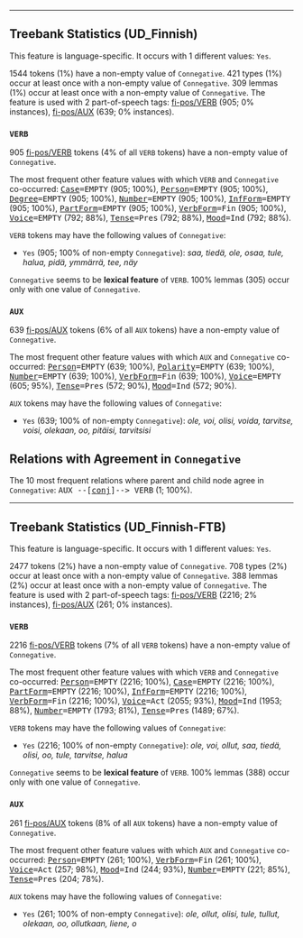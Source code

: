 

--------------------------------------------------------------------------------

## Treebank Statistics (UD_Finnish)

This feature is language-specific.
It occurs with 1 different values: `Yes`.

1544 tokens (1%) have a non-empty value of `Connegative`.
421 types (1%) occur at least once with a non-empty value of `Connegative`.
309 lemmas (1%) occur at least once with a non-empty value of `Connegative`.
The feature is used with 2 part-of-speech tags: [fi-pos/VERB]() (905; 0% instances), [fi-pos/AUX]() (639; 0% instances).

### `VERB`

905 [fi-pos/VERB]() tokens (4% of all `VERB` tokens) have a non-empty value of `Connegative`.

The most frequent other feature values with which `VERB` and `Connegative` co-occurred: <tt><a href="Case.html">Case</a>=EMPTY</tt> (905; 100%), <tt><a href="Person.html">Person</a>=EMPTY</tt> (905; 100%), <tt><a href="Degree.html">Degree</a>=EMPTY</tt> (905; 100%), <tt><a href="Number.html">Number</a>=EMPTY</tt> (905; 100%), <tt><a href="InfForm.html">InfForm</a>=EMPTY</tt> (905; 100%), <tt><a href="PartForm.html">PartForm</a>=EMPTY</tt> (905; 100%), <tt><a href="VerbForm.html">VerbForm</a>=Fin</tt> (905; 100%), <tt><a href="Voice.html">Voice</a>=EMPTY</tt> (792; 88%), <tt><a href="Tense.html">Tense</a>=Pres</tt> (792; 88%), <tt><a href="Mood.html">Mood</a>=Ind</tt> (792; 88%).

`VERB` tokens may have the following values of `Connegative`:

* `Yes` (905; 100% of non-empty `Connegative`): <em>saa, tiedä, ole, osaa, tule, halua, pidä, ymmärrä, tee, näy</em>

`Connegative` seems to be **lexical feature** of `VERB`. 100% lemmas (305) occur only with one value of `Connegative`.

### `AUX`

639 [fi-pos/AUX]() tokens (6% of all `AUX` tokens) have a non-empty value of `Connegative`.

The most frequent other feature values with which `AUX` and `Connegative` co-occurred: <tt><a href="Person.html">Person</a>=EMPTY</tt> (639; 100%), <tt><a href="Polarity.html">Polarity</a>=EMPTY</tt> (639; 100%), <tt><a href="Number.html">Number</a>=EMPTY</tt> (639; 100%), <tt><a href="VerbForm.html">VerbForm</a>=Fin</tt> (639; 100%), <tt><a href="Voice.html">Voice</a>=EMPTY</tt> (605; 95%), <tt><a href="Tense.html">Tense</a>=Pres</tt> (572; 90%), <tt><a href="Mood.html">Mood</a>=Ind</tt> (572; 90%).

`AUX` tokens may have the following values of `Connegative`:

* `Yes` (639; 100% of non-empty `Connegative`): <em>ole, voi, olisi, voida, tarvitse, voisi, olekaan, oo, pitäisi, tarvitsisi</em>

## Relations with Agreement in `Connegative`

The 10 most frequent relations where parent and child node agree in `Connegative`:
<tt>AUX --[<a href="../dep/conj.html">conj</a>]--> VERB</tt> (1; 100%).



--------------------------------------------------------------------------------

## Treebank Statistics (UD_Finnish-FTB)

This feature is language-specific.
It occurs with 1 different values: `Yes`.

2477 tokens (2%) have a non-empty value of `Connegative`.
708 types (2%) occur at least once with a non-empty value of `Connegative`.
388 lemmas (2%) occur at least once with a non-empty value of `Connegative`.
The feature is used with 2 part-of-speech tags: [fi-pos/VERB]() (2216; 2% instances), [fi-pos/AUX]() (261; 0% instances).

### `VERB`

2216 [fi-pos/VERB]() tokens (7% of all `VERB` tokens) have a non-empty value of `Connegative`.

The most frequent other feature values with which `VERB` and `Connegative` co-occurred: <tt><a href="Person.html">Person</a>=EMPTY</tt> (2216; 100%), <tt><a href="Case.html">Case</a>=EMPTY</tt> (2216; 100%), <tt><a href="PartForm.html">PartForm</a>=EMPTY</tt> (2216; 100%), <tt><a href="InfForm.html">InfForm</a>=EMPTY</tt> (2216; 100%), <tt><a href="VerbForm.html">VerbForm</a>=Fin</tt> (2216; 100%), <tt><a href="Voice.html">Voice</a>=Act</tt> (2055; 93%), <tt><a href="Mood.html">Mood</a>=Ind</tt> (1953; 88%), <tt><a href="Number.html">Number</a>=EMPTY</tt> (1793; 81%), <tt><a href="Tense.html">Tense</a>=Pres</tt> (1489; 67%).

`VERB` tokens may have the following values of `Connegative`:

* `Yes` (2216; 100% of non-empty `Connegative`): <em>ole, voi, ollut, saa, tiedä, olisi, oo, tule, tarvitse, halua</em>

`Connegative` seems to be **lexical feature** of `VERB`. 100% lemmas (388) occur only with one value of `Connegative`.

### `AUX`

261 [fi-pos/AUX]() tokens (8% of all `AUX` tokens) have a non-empty value of `Connegative`.

The most frequent other feature values with which `AUX` and `Connegative` co-occurred: <tt><a href="Person.html">Person</a>=EMPTY</tt> (261; 100%), <tt><a href="VerbForm.html">VerbForm</a>=Fin</tt> (261; 100%), <tt><a href="Voice.html">Voice</a>=Act</tt> (257; 98%), <tt><a href="Mood.html">Mood</a>=Ind</tt> (244; 93%), <tt><a href="Number.html">Number</a>=EMPTY</tt> (221; 85%), <tt><a href="Tense.html">Tense</a>=Pres</tt> (204; 78%).

`AUX` tokens may have the following values of `Connegative`:

* `Yes` (261; 100% of non-empty `Connegative`): <em>ole, ollut, olisi, tule, tullut, olekaan, oo, ollutkaan, liene, o</em>

